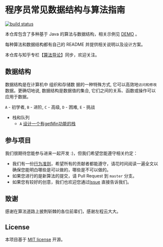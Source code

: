 # 程序员常见数据结构与算法指南

[![build status](https://travis-ci.org/trekhleb/javascript-algorithms.svg?branch=master)](https://travis-ci.org/trekhleb/javascript-algorithms)

本仓库包含了多种基于 Java 的算法与数据结构，相关示例见 [DEMO](https://github.com/qulongjun/Algorithms-DEMO) 。

每种算法和数据结构都有自己的 README 并提供相关说明以及设计方案。

本仓库与知乎专栏【[算法导论](https://zhuanlan.zhihu.com/algorithm-intro)】同步，欢迎关注。



## 数据结构

数据结构是在计算机中 组织和存储数 据的一种特殊方式, 它可以高效地`访问和修改`数据。更确切地说, 数据结构是数据值的集合, 它们之间的关系、函数或操作可以应用于数据。

`A` - 初学者, `B` - 进阶, `C` - 高级, `D` - 困难, `E` - 挑战


* 栈和队列
  * `A` [设计一个有getMin功能的栈](./栈和队列/设计一个有getMin功能的栈.md)





## 参与项目
我们很期待您能参与进来一起开发 :)，但我们希望您能遵守相关约定：
* 我们有一份[行为准则](./CODE_OF_CONDUCT.md)，希望所有的贡献者都能遵守，请花时间阅读一遍全文以确保您能明白哪些是可以做的，哪些是不可以做的。
* 如果您进行的是新算法的提交，请 Pull Request 到 `master` 分支。
* 如果您有较好的创意，我们也欢迎您通过[Issue](https://github.com/qulongjun/Algorithms/issues) 直接告诉我们。

## 致谢
感谢在算法道路上披荆斩棘的各位前辈们，感谢左程云大大。

## License
本项目基于 [MIT license](./LICENSE) 开源。
